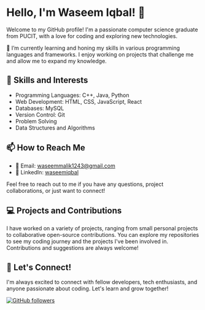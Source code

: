 # Hello, I'm Waseem Iqbal! 👋

Welcome to my GitHub profile! I'm a passionate computer science graduate from PUCIT, with a love for coding and exploring new technologies. 

🌱 I’m currently learning and honing my skills in various programming languages and frameworks. I enjoy working on projects that challenge me and allow me to expand my knowledge.

## 🚀 Skills and Interests

- Programming Languages: C++, Java, Python
- Web Development: HTML, CSS, JavaScript, React
- Databases: MySQL
- Version Control: Git
- Problem Solving
- Data Structures and Algorithms

## 📫 How to Reach Me

- 📧 Email: waseemmalik1243@gmail.com
- 💼 LinkedIn: [waseemiqbal](https://www.linkedin.com/in/waseemiqbal)

Feel free to reach out to me if you have any questions, project collaborations, or just want to connect!

## 💻 Projects and Contributions

I have worked on a variety of projects, ranging from small personal projects to collaborative open-source contributions. You can explore my repositories to see my coding journey and the projects I've been involved in. Contributions and suggestions are always welcome!

## 🌟 Let's Connect!

I'm always excited to connect with fellow developers, tech enthusiasts, and anyone passionate about coding. Let's learn and grow together!

[![GitHub followers](https://img.shields.io/github/followers/waseemiqbal0007?style=social)](https://github.com/waseemiqbal0007)
